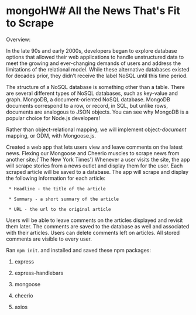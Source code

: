 # mongoHW# All the News That's Fit to Scrape
 
 
 Overview:

In the late 90s and early 2000s, developers began to explore database options that allowed their web applications to handle unstructured data to meet the growing and ever-changing demands of users and address the limitations of the relational model. While these alternative databases existed for decades prior, they didn’t receive the label NoSQL until this time period.  

The structure of a NoSQL database is something other than a table. There are several different types of NoSQL databases, such as key-value and graph. MongoDB, a document-oriented NoSQL database. MongoDB documents correspond to a row, or record, in SQL, but unlike rows, documents are analogous to JSON objects. You can see why MongoDB is a popular choice for Node.js developers! 

Rather than object-relational mapping, we will implement object-_document_ mapping, or ODM, with Mongoose.js. 

Created a web app that lets users view and leave comments on the latest news. Flexing our Mongoose and Cheerio muscles to scrape news from another site.('The New York Times')
Whenever a user visits the site, the app will scrape stories from a news outlet and display them for the user. Each scraped article will be saved to a database. The app will scrape and display the following information for each article:

     * Headline - the title of the article

     * Summary - a short summary of the article

     * URL - the url to the original article

    
   Users will be able to leave comments on the articles displayed and revisit them later. The comments are saved to the database as well and associated with their articles. Users can delete comments left on articles. All stored comments are visible to every user.




 Ran `npm init`. and installed and saved these npm packages:

   1. express

   2. express-handlebars

   3. mongoose

   4. cheerio

   5. axios





